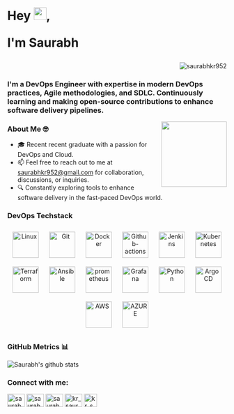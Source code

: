 <h1 align="left">Hey <img src="https://github.com/TheDudeThatCode/TheDudeThatCode/blob/master/Assets/Hi.gif" width="29">,

I'm Saurabh<div align="right">
    
</div></h1>
<div align="right">
    <img src="https://komarev.com/ghpvc/?username=saurabhkr952&label=Profile%20views&color=0e75b6&style=flat" alt="saurabhkr952">
</div>



<h3 align="left"> I'm a DevOps Engineer with expertise in modern DevOps practices, Agile methodologies, and SDLC. Continuously learning and making open-source contributions to enhance software delivery pipelines.</h3> 

<img align='right' src="https://images.credly.com/size/680x680/images/8b8ed108-e77d-4396-ac59-2504583b9d54/cka_from_cncfsite__281_29.png" width="150">

### About Me 🤓

- 🎓 Recent recent graduate with a passion for DevOps and Cloud.
- 📫 Feel free to reach out to me at [saurabhkr952@gmail.com](mailto:saurabhkr952@gmail.com) for collaboration, discussions, or inquiries.
- 🔍 Constantly exploring tools to enhance software delivery in the fast-paced DevOps world.


### DevOps Techstack 

<div align="center"> 
<img style="margin: 10px" src="https://profilinator.rishav.dev/skills-assets/linux-original.svg" alt="Linux" height="60" />
<img style="margin: 10px" src="https://profilinator.rishav.dev/skills-assets/git-scm-icon.svg" alt="Git" height="60" /> 
<img style="margin: 10px" src="https://profilinator.rishav.dev/skills-assets/docker-original-wordmark.svg" alt="Docker" height="60" />    
<img style="margin: 10px" src="https://seeklogo.com/images/G/github-actions-logo-031704BDC6-seeklogo.com.png" alt="Github-actions" height="60" />
<img style="margin: 10px" src="https://profilinator.rishav.dev/skills-assets/jenkins-icon.svg" alt="Jenkins" height="60" /> 
<img style="margin: 10px" src="https://profilinator.rishav.dev/skills-assets/kubernetes-icon.svg" alt="Kubernetes" height="60" /> 
<img style="margin: 10px" src="https://profilinator.rishav.dev/skills-assets/terraformio-icon.svg" alt="Terraform" height="60" />   
<img style="margin: 10px" src="https://media.trustradius.com/product-logos/ai/vQ/ATKTZ7HRC8TF.PNG" alt="Ansible" height="60" />  
<img style="margin: 10px" src="https://upload.wikimedia.org/wikipedia/commons/thumb/3/38/Prometheus_software_logo.svg/2066px-Prometheus_software_logo.svg.png" alt="prometheus" height="60" />
<img style="margin: 10px" src="https://profilinator.rishav.dev/skills-assets/grafana.png" alt="Grafana" height="60" />    
<img style="margin: 10px" src="https://profilinator.rishav.dev/skills-assets/python-original.svg" alt="Python" height="60" />  
<img style="margin: 10px" src="https://coralogix.com/wp-content/uploads/2021/06/Argo-CD-Version-Tags-1000X1000.png" alt="Argo CD" height="60" />
<img style="margin: 10px" src="https://www.sophos.com/sites/default/files/2022-02/aws-logo-white-orange.png" alt="AWS" height="60" />      
<img style="margin: 10px" src="https://swimburger.net/media/ppnn3pcl/azure.png" alt="AZURE" height="60" /> 
</div>

### GitHub Metrics 📊
![Saurabh's github stats](https://github-readme-stats.vercel.app/api?username=saurabhkr952&show_icons=true&title_color=fff&icon_color=79ff97&text_color=9f9f9f&bg_color=151515)


<h3 align="left">Connect with me:</h3>
<p align="left">
  <a href="https://twitter.com/kr_saurabh_952" target="blank"><img align="center" src="https://raw.githubusercontent.com/rahuldkjain/github-profile-readme-generator/master/src/images/icons/Social/twitter.svg" alt="saurabhkr952" height="30" width="40" /></a>
  <a href="https://linkedin.com/in/saurabhkr952" target="blank"><img align="center" src="https://raw.githubusercontent.com/rahuldkjain/github-profile-readme-generator/master/src/images/icons/Social/linked-in-alt.svg" alt="saurabhkr952" height="30" width="40" /></a>
  <a href="https://fb.com/saurabhkr952" target="blank"><img align="center" src="https://raw.githubusercontent.com/rahuldkjain/github-profile-readme-generator/master/src/images/icons/Social/facebook.svg" alt="saurabhkr952" height="30" width="40" /></a>
  <a href="https://instagram.com/kr_saurabh_952" target="blank"><img align="center" src="https://raw.githubusercontent.com/rahuldkjain/github-profile-readme-generator/master/src/images/icons/Social/instagram.svg" alt="kr_saurabh_952" height="30" width="40" /></a>
  <a href="https://devopseasyinitiate.hashnode.dev/" target="blank"><img align="center" src="https://cdn.hashnode.com/res/hashnode/image/upload/v1611902473383/CDyAuTy75.png?auto=compress" alt="kr_saurabh_952" height="30" width="30" /></a>
</p>
